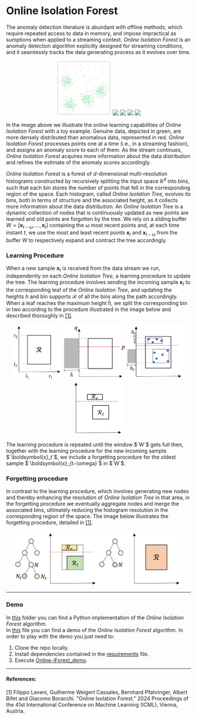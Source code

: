 # Online Isolation Forest

The anomaly detection literature is abundant with offline methods, which require repeated access to data in memory, and impose impractical as sumptions when applied to a streaming context.
*Online Isolation Forest* is an anomaly detection algorithm explicitly designed for streaming conditions, and it seamlessly tracks the data generating process as it evolves over time.

<p align="center">
  <img src="./images/overview/data_labeled.svg" height="150"/>
  <img src="./images/overview/oiforest_scores_t=100.svg" height="150" />
  <img src="./images/overview/oiforest_scores_t=300.svg" height="150" /> 
  <img src="./images/overview/oiforest_scores_t=1000.svg" height="150" />
  <img src="./images/overview/colorbar.svg" height="150" />
</p>

In the image above we illustrate the online learning capabilities of *Online Isolation Forest* with a toy example. Genuine data, depicted in green, are more densely distributed than anomalous data, represented in red. *Online Isolation Forest* processes points one at a time (i.e., in a streaming fashion), and assigns an anomaly score to each of them. As the stream continues, *Online Isolation Forest* acquires more information about the data distribution and refines the estimate of the
anomaly scores accordingly.

*Online Isolation Forest* is a forest of *d*-dimensional multi-resolution histograms constructed by recursively splitting the input space $`\mathbb{R}^d`$ into bins, such that each bin stores the number of points that fell in the corresponding region of the space.
Each histogram, called *Online Isolation Tree*, evolves its bins, both in terms of structure and the associated height, as it collects more information about the data distribution. An *Online Isolation Tree* is a dynamic collection of nodes that is continuously updated as new points are learned and old points are forgotten by the tree.
We rely on a sliding buffer $`W = [\boldsymbol{x}_{t-\omega}, \dots, \boldsymbol{x}_{t}]`$ containing the $`\omega`$ most recent points and, at each time instant $`t`$, we use the most and least recent points $`\boldsymbol{x}_{t}`$ and $`\boldsymbol{x}_{t-\omega}`$ from the buffer $`W`$ to respectively expand and contract the tree accordingly.

### Learning Procedure
When a new sample $`\boldsymbol{x}_t`$ is received from the data stream we run, independently on each *Online Isolation Tree*, a learning procedure to update the tree. The learning procedure involves sending the incoming sample $`\boldsymbol{x}_t`$ to the corresponding leaf of the *Online Isolation Tree*, and updating the heights $`h`$ and bin supports $`\mathcal{R}`$ of all the bins along the path accordingly. When a leaf reaches the maximum height $`\hat{h}`$, we split the corresponding bin in two according to the procedure illustrated in the image below and described thoroughly in [[1]](#1).
<p align="center">
  <img src="./images/method/support.svg" height="150" />
  <img src="./images/method/split.svg" height="150" />
  <img src="./images/method/points.svg" height="150" /> 
  <img src="./images/method/new_support.svg" height="150" />
</p>
The learning procedure is repeated until the window $`W`$ gets full then, together with the learning procedure for the new incoming sample $`\boldsymbol{x}_t`$, we include a forgetting procedure for the oldest sample $`\boldsymbol{x}_{t−\omega}`$ in $`W`$.

### Forgetting procedure
In contrast to the learning procedure, which involves generating new nodes and thereby enhancing the resolution of *Online Isolation Tree* in that area, in the forgetting procedure we eventually aggregate nodes and merge the associated bins, ultimately reducing the histogram resolution in the corresponding region of the space. The image below illustrates the forgetting procedure, detailed in [[1]](#1).
<p align="center">
  <img src="./images/method/before_forget.svg" height="150" />
  <img src="./images/method/after_forget.svg" height="150" />
</p>

<hr>

### Demo
In [this](OnlineIForest) folder you can find a Python implementation of the *Online Isolation Forest* algorithm.  
In [this](Online-iForest_demo.py) file you can find a demo of the *Online Isolation Forest* algorithm.
In order to play with the demo you just need to:
1. Clone the repo locally.
2. Install dependencies contained in the [requirements](requirements.txt) file.
3. Execute [Online-iForest_demo](Online-iForest_demo.py).

<hr>

#### References:
<a id="1">[1]</a>
Filippo Leveni, Guilherme Weigert Cassales, Bernhard Pfahringer, Albert Bifet and Giacomo Boracchi. "Online Isolation Forest." 2024 Proceedings of the 41st International Conference on Machine
Learning (ICML), Vienna, Austria.
